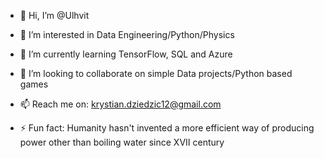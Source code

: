 - 👋 Hi, I’m @Ulhvit
- 👀 I’m interested in Data Engineering/Python/Physics
- 🌱 I’m currently learning TensorFlow, SQL and Azure
- 💞️ I’m looking to collaborate on simple Data projects/Python based games
- 📫 Reach me on: krystian.dziedzic12@gmail.com

- ⚡ Fun fact: Humanity hasn't invented a more efficient way of producing power other than boiling water since XVII century

<!---
Ulhvit/Ulhvit is a ✨ special ✨ repository because its `README.md` (this file) appears on your GitHub profile.
You can click the Preview link to take a look at your changes.
--->
